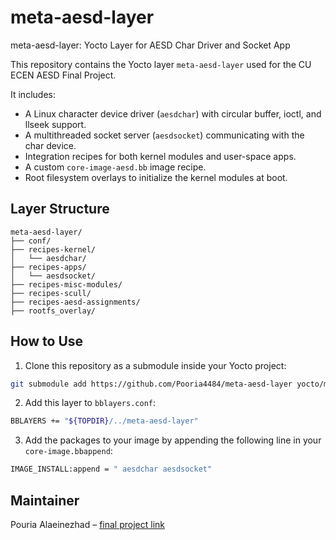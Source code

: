 # meta-aesd-layer
meta-aesd-layer: Yocto Layer for AESD Char Driver and Socket App

This repository contains the Yocto layer `meta-aesd-layer` used for the CU ECEN AESD Final Project.

It includes:

- A Linux character device driver (`aesdchar`) with circular buffer, ioctl, and llseek support.
- A multithreaded socket server (`aesdsocket`) communicating with the char device.
- Integration recipes for both kernel modules and user-space apps.
- A custom `core-image-aesd.bb` image recipe.
- Root filesystem overlays to initialize the kernel modules at boot.

## Layer Structure

```
meta-aesd-layer/
├── conf/
├── recipes-kernel/
│   └── aesdchar/
├── recipes-apps/
│   └── aesdsocket/
├── recipes-misc-modules/
├── recipes-scull/
├── recipes-aesd-assignments/
├── rootfs_overlay/
```

## How to Use

1. Clone this repository as a submodule inside your Yocto project:

```bash
git submodule add https://github.com/Pooria4484/meta-aesd-layer yocto/meta-aesd-layer
```

2. Add this layer to `bblayers.conf`:

```bash
BBLAYERS += "${TOPDIR}/../meta-aesd-layer"
```

3. Add the packages to your image by appending the following line in your `core-image.bbappend`:

```bash
IMAGE_INSTALL:append = " aesdchar aesdsocket"
```

## Maintainer

Pouria Alaeinezhad – [final project link](https://github.com/cu-ecen-aeld/final-project-Pooria4484)
